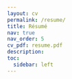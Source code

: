 ```yaml
---
layout: cv
permalink: /resume/
title: Résumé
nav: true
nav_order: 5
cv_pdf: resume.pdf
description:
toc:
  sidebar: left
---
```

